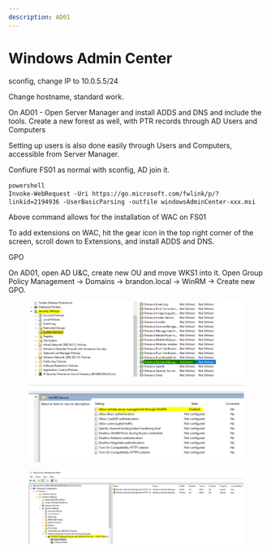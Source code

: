 ```yaml
---
description: AD01
---
```


# Windows Admin Center

sconfig, change IP to 10.0.5.5/24

Change hostname, standard work.





On AD01 - Open Server Manager and install ADDS and DNS and include the tools. Create a new forest as well, with PTR records through AD Users and Computers

Setting up users is also done easily through Users and Computers, accessible from Server Manager.



Confiure FS01 as normal with sconfig, AD join it.





```
powershell
Invoke-WebRequest -Uri https://go.microsoft.com/fwlink/p/?linkid=2194936 -UserBasicParsing -outfile windowsAdminCenter-xxx.msi

```

Above command allows for the installation of WAC on FS01





To add extensions on WAC, hit the gear icon in the top right corner of the screen, scroll down to Extensions, and install ADDS and DNS.



GPO

On AD01, open AD U\&C, create new OU and move WKS1 into it. Open Group Policy Management -> Domains -> brandon.local -> WinRM -> Create new GPO.

<figure><img src=".gitbook/assets/image (14).png" alt=""><figcaption></figcaption></figure>

<figure><img src=".gitbook/assets/image (13).png" alt=""><figcaption></figcaption></figure>

<figure><img src=".gitbook/assets/image (12).png" alt=""><figcaption></figcaption></figure>



